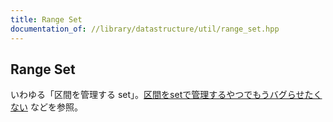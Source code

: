 ```yaml
---
title: Range Set
documentation_of: //library/datastructure/util/range_set.hpp
---
```

## Range Set

いわゆる「区間を管理する set」。[区間をsetで管理するやつでもうバグらせたくない](https://mugen1337.hatenablog.com/entry/2020/10/14/134022) などを参照。
